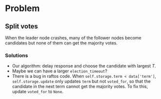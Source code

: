# Problem

## Split votes
When the leader node crashes, many of the follower nodes become candidates but
none of them can get the majority votes.

### Solutions
- Our algorithm: delay response and choose the candidate with largest $T$.
- Maybe we can have a larger `election_timeout`?
- There is a bug in raftos code. When `self.storage.term < data['term']`, `self.storage.update` only updates `term` but not `voted_for`, so that the candidate in the next term cannot get the majority votes. To fix this, update `voted_for` to `None`.
